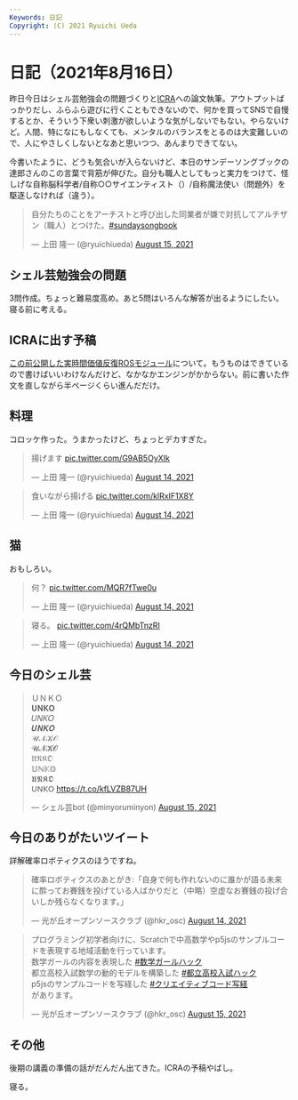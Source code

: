 ```yaml
---
Keywords: 日記
Copyright: (C) 2021 Ryuichi Ueda
---
```


# 日記（2021年8月16日）

昨日今日はシェル芸勉強会の問題づくりと[ICRA](https://www.icra2022.org/)への論文執筆。アウトプットばっかりだし、ふらふら遊びに行くこともできないので、何かを買ってSNSで自慢するとか、そういう下衆い刺激が欲しいような気がしないでもない。やらないけど。人間、特になにもしなくても、メンタルのバランスをとるのは大変難しいので、人にやさしくしないとなあと思いつつ、あんまりできてない。


今書いたように、どうも気合いが入らないけど、本日のサンデーソングブックの達郎さんのこの言葉で背筋が伸びた。自分も職人としてもっと実力をつけて、怪しげな自称脳科学者/自称○○サイエンティスト（）/自称魔法使い（問題外）を駆逐しなければ（違う）。

<blockquote class="twitter-tweet" data-partner="tweetdeck"><p lang="ja" dir="ltr">自分たちのことをアーチストと呼び出した同業者が嫌で対抗してアルチザン（職人）とつけた。<a href="https://twitter.com/hashtag/sundaysongbook?src=hash&amp;ref_src=twsrc%5Etfw">#sundaysongbook</a></p>&mdash; 上田 隆一 (@ryuichiueda) <a href="https://twitter.com/ryuichiueda/status/1426773463704825859?ref_src=twsrc%5Etfw">August 15, 2021</a></blockquote>


## シェル芸勉強会の問題

3問作成。ちょっと難易度高め。あと5問はいろんな解答が出るようにしたい。寝る前に考える。

## ICRAに出す予稿

[この前公開した実時間価値反復ROSモジュール](https://github.com/ryuichiueda/value_iteration)について。もうものはできているので書けばいいわけなんだけど、なかなかエンジンがかからない。前に書いた作文を直しながら半ページくらい進んだだけ。

## 料理

コロッケ作った。うまかったけど、ちょっとデカすぎた。

<blockquote class="twitter-tweet" data-partner="tweetdeck"><p lang="ja" dir="ltr">揚げます <a href="https://t.co/G9AB5OyXIk">pic.twitter.com/G9AB5OyXIk</a></p>&mdash; 上田 隆一 (@ryuichiueda) <a href="https://twitter.com/ryuichiueda/status/1426472730883330051?ref_src=twsrc%5Etfw">August 14, 2021</a></blockquote>
<script async src="https://platform.twitter.com/widgets.js" charset="utf-8"></script>

<blockquote class="twitter-tweet" data-partner="tweetdeck"><p lang="ja" dir="ltr">食いながら揚げる <a href="https://t.co/klRxIF1X8Y">pic.twitter.com/klRxIF1X8Y</a></p>&mdash; 上田 隆一 (@ryuichiueda) <a href="https://twitter.com/ryuichiueda/status/1426477881933262851?ref_src=twsrc%5Etfw">August 14, 2021</a></blockquote>

## 猫

おもしろい。

<blockquote class="twitter-tweet" data-partner="tweetdeck"><p lang="ja" dir="ltr">何？ <a href="https://t.co/MQR7fTwe0u">pic.twitter.com/MQR7fTwe0u</a></p>&mdash; 上田 隆一 (@ryuichiueda) <a href="https://twitter.com/ryuichiueda/status/1426343188499898369?ref_src=twsrc%5Etfw">August 14, 2021</a></blockquote>

<blockquote class="twitter-tweet" data-partner="tweetdeck"><p lang="ja" dir="ltr">寝る。 <a href="https://t.co/4rQMbTnzRI">pic.twitter.com/4rQMbTnzRI</a></p>&mdash; 上田 隆一 (@ryuichiueda) <a href="https://twitter.com/ryuichiueda/status/1426553012017762305?ref_src=twsrc%5Etfw">August 14, 2021</a></blockquote>


## 今日のシェル芸

<blockquote class="twitter-tweet" data-partner="tweetdeck"><p lang="und" dir="ltr">ＵＮＫＯ<br>𝐔𝐍𝐊𝐎<br>𝑈𝑁𝐾𝑂<br>𝑼𝑵𝑲𝑶<br>𝒰𝒩𝒦𝒪<br>𝓤𝓝𝓚𝓞<br>𝔘𝔑𝔎𝔒<br>𝕌ℕ𝕂𝕆<br>𝖀𝕹𝕶𝕺<br>𝖴𝖭𝖪𝖮 <a href="https://t.co/kfLVZB87UH">https://t.co/kfLVZB87UH</a></p>&mdash; シェル芸bot (@minyoruminyon) <a href="https://twitter.com/minyoruminyon/status/1426789288100777984?ref_src=twsrc%5Etfw">August 15, 2021</a></blockquote>

## 今日のありがたいツイート

詳解確率ロボティクスのほうですね。

<blockquote class="twitter-tweet" data-partner="tweetdeck"><p lang="ja" dir="ltr">確率ロボティクスのあとがき:「自身で何も作れないのに誰かが語る未来に酔ってお賽銭を投げている人ばかりだと（中略）空虚なお賽銭の投げ合いしか残らなくなります。」</p>&mdash; 光が丘オープンソースクラブ (@hkr_osc) <a href="https://twitter.com/hkr_osc/status/1426465811242250243?ref_src=twsrc%5Etfw">August 14, 2021</a></blockquote>

<blockquote class="twitter-tweet" data-partner="tweetdeck"><p lang="ja" dir="ltr">プログラミング初学者向けに、Scratchで中高数学やp5jsのサンプルコードを表現する地域活動を行っています。<br>数学ガールの内容を表現した <a href="https://twitter.com/hashtag/%E6%95%B0%E5%AD%A6%E3%82%AC%E3%83%BC%E3%83%AB%E3%83%8F%E3%83%83%E3%82%AF?src=hash&amp;ref_src=twsrc%5Etfw">#数学ガールハック</a><br>都立高校入試数学の動的モデルを構築した <a href="https://twitter.com/hashtag/%E9%83%BD%E7%AB%8B%E9%AB%98%E6%A0%A1%E5%85%A5%E8%A9%A6%E3%83%8F%E3%83%83%E3%82%AF?src=hash&amp;ref_src=twsrc%5Etfw">#都立高校入試ハック</a> <br>p5jsのサンプルコードを写経した <a href="https://twitter.com/hashtag/%E3%82%AF%E3%83%AA%E3%82%A8%E3%82%A4%E3%83%86%E3%82%A3%E3%83%96%E3%82%B3%E3%83%BC%E3%83%89%E5%86%99%E7%B5%8C?src=hash&amp;ref_src=twsrc%5Etfw">#クリエイティブコード写経</a><br>があります。</p>&mdash; 光が丘オープンソースクラブ (@hkr_osc) <a href="https://twitter.com/hkr_osc/status/1426855902083129347?ref_src=twsrc%5Etfw">August 15, 2021</a></blockquote>



## その他

後期の講義の準備の話がだんだん出てきた。ICRAの予稿やばし。


寝る。
